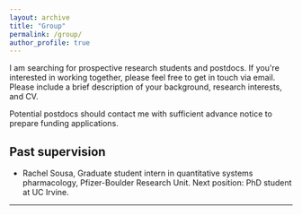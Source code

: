 ```yaml
---
layout: archive
title: "Group"
permalink: /group/
author_profile: true
---
```

I am searching for prospective research students and postdocs. If you're interested in working together, please feel free to get in touch via email. Please include a brief description of your background, research interests, and CV. 

Potential postdocs should contact me with sufficient advance notice to prepare funding applications. 

 ## Past supervision

* Rachel Sousa, Graduate student intern in quantitative systems pharmacology, Pfizer-Boulder Research Unit. Next position: PhD student at UC Irvine. 

<!--
 * Peter Gillich, NSERC-USRA and Honours Research Project on numerical methods for Gamma distributed delay differential equations, McGill University. Next position: M.Sc Data Science at University of Waterloo
-->

 ---